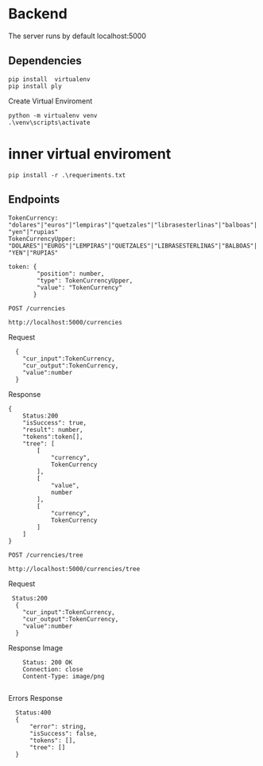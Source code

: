 # Backend
The server runs by default localhost:5000 

## Dependencies
```
pip install  virtualenv
pip install ply
```
Create Virtual Enviroment
```
python -m virtualenv venv
.\venv\scripts\activate
```
# inner virtual enviroment
```
pip install -r .\requeriments.txt
```

## Endpoints

```TokenCurrency: "dolares"|"euros"|"lempiras"|"quetzales"|"librasesterlinas"|"balboas"|"yen"|"rupias"```  
```TokenCurrencyUpper: "DOLARES"|"EUROS"|"LEMPIRAS"|"QUETZALES"|"LIBRASESTERLINAS"|"BALBOAS"|"YEN"|"RUPIAS"```
```
token: {
        "position": number,
        "type": TokenCurrencyUpper,
        "value": "TokenCurrency"
       }
```

`POST /currencies`

    http://localhost:5000/currencies

Request
```
  {
    "cur_input":TokenCurrency,
    "cur_output":TokenCurrency,
    "value":number
  }
```

Response
```
{
    Status:200
    "isSuccess": true,
    "result": number,
    "tokens":token[],
    "tree": [
        [
            "currency",
            TokenCurrency
        ],
        [
            "value",
            number
        ],
        [
            "currency",
            TokenCurrency
        ]
    ]
}
```

`POST /currencies/tree`

    http://localhost:5000/currencies/tree

Request
```
 Status:200
  {
    "cur_input":TokenCurrency,
    "cur_output":TokenCurrency,
    "value":number
  }
```

Response
Image
```
    Status: 200 OK
    Connection: close
    Content-Type: image/png
    
```

Errors Response

```
  Status:400
  {
      "error": string,
      "isSuccess": false,
      "tokens": [],
      "tree": []
  }
```

